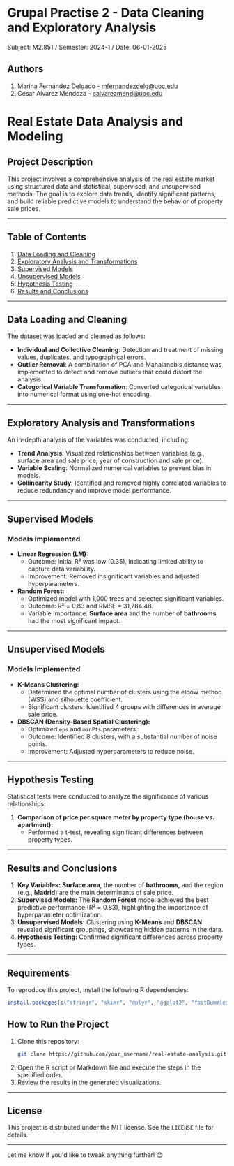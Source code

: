 # Grupal Practise 2 - Data Cleaning and Exploratory Analysis
Subject: M2.851 / Semester: 2024-1 / Date: 06-01-2025

## Authors
1) Marina Fernández Delgado - mfernandezdelg@uoc.edu
2) César Alvarez Mendoza - calvarezmend@uoc.edu


# Real Estate Data Analysis and Modeling

## Project Description
This project involves a comprehensive analysis of the real estate market using structured data and statistical, supervised, and unsupervised methods. The goal is to explore data trends, identify significant patterns, and build reliable predictive models to understand the behavior of property sale prices.

---

## Table of Contents
1. [Data Loading and Cleaning](#data-loading-and-cleaning)
2. [Exploratory Analysis and Transformations](#exploratory-analysis-and-transformations)
3. [Supervised Models](#supervised-models)
4. [Unsupervised Models](#unsupervised-models)
5. [Hypothesis Testing](#hypothesis-testing)
6. [Results and Conclusions](#results-and-conclusions)
---

## Data Loading and Cleaning

The dataset was loaded and cleaned as follows:
- **Individual and Collective Cleaning**: Detection and treatment of missing values, duplicates, and typographical errors.
- **Outlier Removal**: A combination of PCA and Mahalanobis distance was implemented to detect and remove outliers that could distort the analysis.
- **Categorical Variable Transformation**: Converted categorical variables into numerical format using one-hot encoding.

---

## Exploratory Analysis and Transformations

An in-depth analysis of the variables was conducted, including:
- **Trend Analysis**: Visualized relationships between variables (e.g., surface area and sale price, year of construction and sale price).
- **Variable Scaling**: Normalized numerical variables to prevent bias in models.
- **Collinearity Study**: Identified and removed highly correlated variables to reduce redundancy and improve model performance.

---

## Supervised Models

### Models Implemented
- **Linear Regression (LM):**
  - Outcome: Initial R² was low (0.35), indicating limited ability to capture data variability.
  - Improvement: Removed insignificant variables and adjusted hyperparameters.
- **Random Forest:**
  - Optimized model with 1,000 trees and selected significant variables.
  - Outcome: R² = 0.83 and RMSE = 31,784.48.
  - Variable Importance: **Surface area** and the number of **bathrooms** had the most significant impact.

---

## Unsupervised Models

### Models Implemented
- **K-Means Clustering:**
  - Determined the optimal number of clusters using the elbow method (WSS) and silhouette coefficient.
  - Significant clusters: Identified 4 groups with differences in average sale price.
- **DBSCAN (Density-Based Spatial Clustering):**
  - Optimized `eps` and `minPts` parameters.
  - Outcome: Identified 8 clusters, with a substantial number of noise points.
  - Improvement: Adjusted hyperparameters to reduce noise.

---

## Hypothesis Testing

Statistical tests were conducted to analyze the significance of various relationships:
1. **Comparison of price per square meter by property type (house vs. apartment):**
   - Performed a t-test, revealing significant differences between property types.

---

## Results and Conclusions

1. **Key Variables:** **Surface area**, the number of **bathrooms**, and the region (e.g., **Madrid**) are the main determinants of sale price.
2. **Supervised Models:** The **Random Forest** model achieved the best predictive performance (R² = 0.83), highlighting the importance of hyperparameter optimization.
3. **Unsupervised Models:** Clustering using **K-Means** and **DBSCAN** revealed significant groupings, showcasing hidden patterns in the data.
4. **Hypothesis Testing:** Confirmed significant differences across property types.

---

## Requirements
To reproduce this project, install the following R dependencies:
```R
install.packages(c("stringr", "skimr", "dplyr", "ggplot2", "fastDummies", "randomForest", "car", "cluster", "FNN", "dbscan"))
```

## How to Run the Project

1. Clone this repository:
   ```bash
   git clone https://github.com/your_username/real-estate-analysis.git
   ```
2. Open the R script or Markdown file and execute the steps in the specified order.
3. Review the results in the generated visualizations.

---


## License
This project is distributed under the MIT license. See the `LICENSE` file for details.

---

Let me know if you'd like to tweak anything further! 😊
